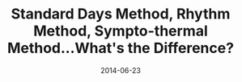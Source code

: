 ---
layout: blog-post
title:  "Standard Days Method, Rhythm Method, Sympto-thermal Method...What's the Difference?"
date:   2014-06-23
external_url: http://www.readytogroove.com/blog/2014/06/23/standard-days-method-rhythm-method-sympto-thermal-method-whats-the-difference/#.U757cI1dVW0
external_site: Groove
---
